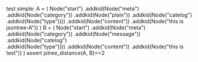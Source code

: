 test simple:
A = (
    Node("start")
        .addkid(Node("meta")
            .addkid(Node("category"))
                .addkid(Node("plain"))
            .addkid(Node("catelog")   
                .addkid(Node("type"))))
        .addkid(Node("content"))
            .addkid(Node("this is jsontree-A"))
    )
B = (
    Node("start")
        .addkid(Node("meta")
            .addkid(Node("category"))
                .addkid(Node("message"))
            .addkid(Node("catelog")   
                .addkid(Node("type"))))
        .addkid(Node("content"))
            .addkid(Node("this is test"))
    )
assert jstree_distance(A, B)==2